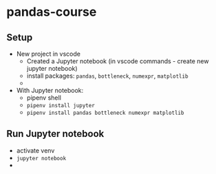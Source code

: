 # pandas-course

## Setup
* New project in vscode
  * Created a Jupyter notebook (in vscode commands - create new jupyter notebook)
  * install packages: `pandas`, `bottleneck`, `numexpr`, `matplotlib`
  * 
* With Jupyter notebook:
  * pipenv shell
  * `pipenv install jupyter`
  * `pipenv install pandas bottleneck numexpr matplotlib`

## Run Jupyter notebook
* activate venv
* `jupyter notebook`
* 
